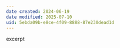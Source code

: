 ```yaml
---
date created: 2024-06-19
date modified: 2025-07-10
uid: 5ebda09b-e8ce-4f09-8888-87e230dead1d
---
```


excerpt

<!-- more -->
